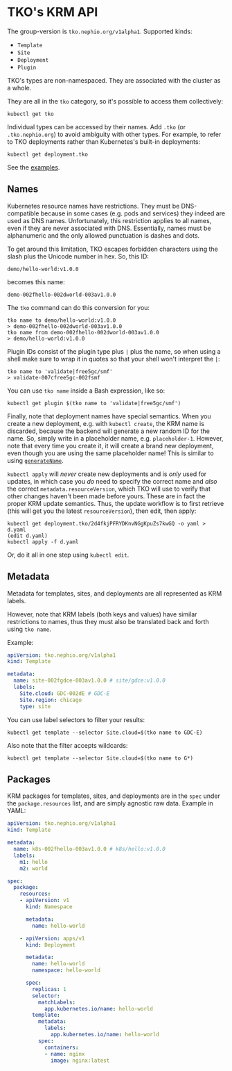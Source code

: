 TKO's KRM API
=============

The group-version is `tko.nephio.org/v1alpha1`. Supported kinds:

* `Template`
* `Site`
* `Deployment`
* `Plugin`

TKO's types are non-namespaced. They are associated with the cluster as a whole.

They are all in the `tko` category, so it's possible to access them collectively:

    kubectl get tko

Individual types can be accessed by their names. Add `.tko` (or `.tko.nephio.org`) to avoid
ambiguity with other types. For example, to refer to TKO deployments rather than Kubernetes's
built-in deployments:

    kubectl get deployment.tko

See the [examples](examples/kubernetes/).

Names
-----

Kubernetes resource names have restrictions. They must be DNS-compatible because in some cases
(e.g. pods and services) they indeed are used as DNS names. Unfortunately, this restriction applies
to all names, even if they are never associated with DNS. Essentially, names must be alphanumeric
and the only allowed punctuation is dashes and dots.

To get around this limitation, TKO escapes forbidden characters using the slash plus the Unicode
number in hex. So, this ID:

    demo/hello-world:v1.0.0

becomes this name:

    demo-002fhello-002dworld-003av1.0.0

The `tko` command can do this conversion for you:

    tko name to demo/hello-world:v1.0.0
    > demo-002fhello-002dworld-003av1.0.0
    tko name from demo-002fhello-002dworld-003av1.0.0
    > demo/hello-world:v1.0.0

Plugin IDs consist of the plugin type plus `|` plus the name, so when using a shell make sure to
wrap it in quotes so that your shell won't interpret the `|`:

    tko name to 'validate|free5gc/smf'
    > validate-007cfree5gc-002fsmf

You can use `tko name` inside a Bash expression, like so:

    kubectl get plugin $(tko name to 'validate|free5gc/smf')

Finally, note that deployment names have special semantics. When you create a new deployment, e.g.
with `kubectl create`, the KRM name is discarded, because the backend will generate a new random ID
for the name. So, simply write in a placeholder name, e.g. `placeholder-1`. However, note that every
time you create it, it will create a brand new deployment, even though you are using the same
placeholder name! This is similar to using
[`generateName`](https://kubernetes.io/docs/reference/using-api/api-concepts/#generated-values).

`kubectl apply` will *never* create new deployments and is *only* used for updates, in which case
you *do* need to specify the correct name and *also* the correct `metadata.resourceVersion`, which
TKO will use to verify that other changes haven't been made before yours. These are in fact the
proper KRM update semantics. Thus, the update workflow is to first retrieve (this will get you the
latest `resourceVersion`), then edit, then apply:

    kubectl get deployment.tko/2d4fkjPFRYDKnvNGgKpuZs7kwGQ -o yaml > d.yaml
    (edit d.yaml)
    kubectl apply -f d.yaml

Or, do it all in one step using `kubectl edit`.

Metadata
--------

Metadata for templates, sites, and deployments are all represented as KRM labels.

However, note that KRM labels (both keys and values) have similar restrictions to names, thus they
must also be translated back and forth using `tko name`.

Example:

```yaml
apiVersion: tko.nephio.org/v1alpha1
kind: Template

metadata:
  name: site-002fgdce-003av1.0.0 # site/gdce:v1.0.0
  labels:
    Site.cloud: GDC-002dE # GDC-E
    Site.region: chicago
    type: site
```

You can use label selectors to filter your results:

    kubectl get template --selector Site.cloud=$(tko name to GDC-E)

Also note that the filter accepts wildcards:

    kubectl get template --selector Site.cloud=$(tko name to G*)

Packages
--------

KRM packages for templates, sites, and deployments are in the `spec` under the
`package.resources` list, and are simply agnostic raw data. Example in YAML:

```yaml
apiVersion: tko.nephio.org/v1alpha1
kind: Template

metadata:
  name: k8s-002fhello-003av1.0.0 # k8s/hello:v1.0.0
  labels:
    m1: hello
    m2: world

spec:
  package:
    resources:
    - apiVersion: v1
      kind: Namespace

      metadata:
        name: hello-world

    - apiVersion: apps/v1
      kind: Deployment

      metadata:
        name: hello-world
        namespace: hello-world

      spec:
        replicas: 1
        selector:
          matchLabels:
            app.kubernetes.io/name: hello-world
        template:
          metadata:
            labels:
              app.kubernetes.io/name: hello-world
          spec:
            containers:
            - name: nginx
              image: nginx:latest
```
